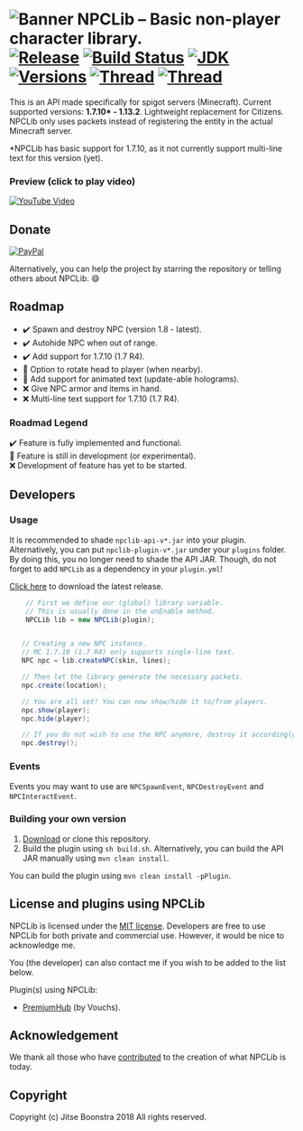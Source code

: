 ![Banner](https://i.imgur.com/WL6QeUA.png)
NPCLib – Basic non-player character library.<br>
[![Release](https://jitpack.io/v/JitseB/NPCLib.svg)](https://github.com/JitseB/NPCLib/releases)
[![Build Status](https://travis-ci.com/JitseB/NPCLib.svg?branch=master)](https://travis-ci.com/JitseB/NPCLib)
[![JDK](https://img.shields.io/badge/Using-Java%208-blue.svg)](http://jdk.java.net/8/)
[![Versions](https://img.shields.io/badge/MC-1.7.10%20--%201.13.2-blue.svg)](https://github.com/JitseB/NPCLib/releases)
[![Thread](https://img.shields.io/badge/SpigotMC-Resource-orange.svg)](https://www.spigotmc.org/resources/npclib.55884/)
[![Thread](https://img.shields.io/badge/SpigotMC-Thread-orange.svg)](https://www.spigotmc.org/threads/npclib-–-basic-non-player-character-library.314460/)
=

This is an API made specifically for spigot servers (Minecraft). Current supported versions: **1.7.10\* - 1.13.2**. Lightweight replacement for Citizens. NPCLib only uses packets instead of registering the entity in the actual Minecraft server.

\*NPCLib has basic support for 1.7.10, as it not currently support multi-line text for this version (yet).

### Preview (click to play video)
[![YouTube Video](http://img.youtube.com/vi/LqwdqIxPIvE/0.jpg)](http://www.youtube.com/watch?v=LqwdqIxPIvE "NPCLib – Basic non-player character library (Minecraft).")

## Donate

[![PayPal](https://cdn.rawgit.com/twolfson/paypal-github-button/1.0.0/dist/button.svg)](https://paypal.me/jitseboonstra)

Alternatively, you can help the project by starring the repository or telling others about NPCLib. :smile:

## Roadmap

- :heavy_check_mark: Spawn and destroy NPC (version 1.8 - latest).
- :heavy_check_mark: Autohide NPC when out of range.
- :heavy_check_mark: Add support for 1.7.10 (1.7 R4).
- :construction: Option to rotate head to player (when nearby).
- :construction: Add support for animated text (update-able holograms).
- :x: Give NPC armor and items in hand.
- :x: Multi-line text support for 1.7.10 (1.7 R4).

### Roadmad Legend
:heavy_check_mark: Feature is fully implemented and functional. <br>
:construction: Feature is still in development (or experimental). <br>
:x: Development of feature has yet to be started. <br>

## Developers

### Usage

It is recommended to shade `npclib-api-v*.jar` into your plugin.
Alternatively, you can put `npclib-plugin-v*.jar` under your `plugins` folder. By doing this, you no longer need to shade the API JAR. Though, do not forget to add `NPCLib` as a dependency in your `plugin.yml`!


[Click here](https://github.com/JitseB/NPCLib/releases/latest) to download the latest release.

```Java
    // First we define our (global) library variable.
    // This is usually done in the onEnable method.
    NPCLib lib = new NPCLib(plugin);
```

```Java

   // Creating a new NPC instance.
   // MC 1.7.10 (1.7 R4) only supports single-line text.
   NPC npc = lib.createNPC(skin, lines);

   // Then let the library generate the necessary packets.
   npc.create(location);

   // You are all set! You can now show/hide it to/from players.
   npc.show(player);
   npc.hide(player);

   // If you do not wish to use the NPC anymore, destroy it accordingly.
   npc.destroy();
```

### Events

Events you may want to use are `NPCSpawnEvent`, `NPCDestroyEvent` and `NPCInteractEvent`.

### Building your own version

1. [Download](https://github.com/JitseB/NPCLib/archive/master.zip) or clone this repository.
2. Build the plugin using `sh build.sh`. Alternatively, you can build the API JAR manually using `mvn clean install`.

You can build the plugin using `mvn clean install -pPlugin`.

## License and plugins using NPCLib

NPCLib is licensed under the [MIT license](https://github.com/JitseB/NPCLib/blob/master/LICENSE.md).
Developers are free to use NPCLib for both private and commercial use. However, it would be nice to acknowledge me.

You (the developer) can also contact me if you wish to be added to the list below.

Plugin(s) using NPCLib:
 - [PremiumHub](https://www.spigotmc.org/resources/premiumhub-a-new-recode-is-soon-here.32110/) (by Vouchs).

## Acknowledgement

We thank all those who have [contributed](https://github.com/JitseB/NPCLib/graphs/contributors) to the creation of what NPCLib is today.

## Copyright

Copyright (c) Jitse Boonstra 2018 All rights reserved.
